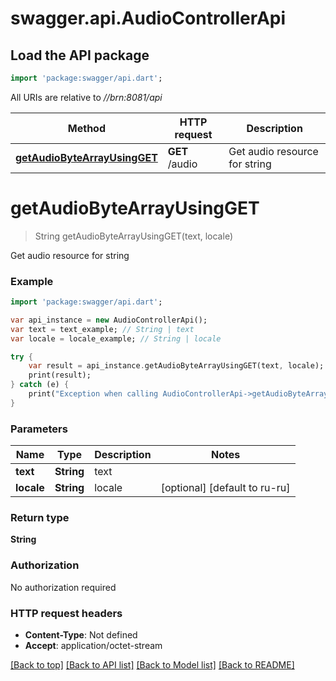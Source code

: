 # swagger.api.AudioControllerApi

## Load the API package
```dart
import 'package:swagger/api.dart';
```

All URIs are relative to *//brn:8081/api*

Method | HTTP request | Description
------------- | ------------- | -------------
[**getAudioByteArrayUsingGET**](AudioControllerApi.md#getAudioByteArrayUsingGET) | **GET** /audio | Get audio resource for string

# **getAudioByteArrayUsingGET**
> String getAudioByteArrayUsingGET(text, locale)

Get audio resource for string

### Example
```dart
import 'package:swagger/api.dart';

var api_instance = new AudioControllerApi();
var text = text_example; // String | text
var locale = locale_example; // String | locale

try {
    var result = api_instance.getAudioByteArrayUsingGET(text, locale);
    print(result);
} catch (e) {
    print("Exception when calling AudioControllerApi->getAudioByteArrayUsingGET: $e\n");
}
```

### Parameters

Name | Type | Description  | Notes
------------- | ------------- | ------------- | -------------
 **text** | **String**| text | 
 **locale** | **String**| locale | [optional] [default to ru-ru]

### Return type

**String**

### Authorization

No authorization required

### HTTP request headers

 - **Content-Type**: Not defined
 - **Accept**: application/octet-stream

[[Back to top]](#) [[Back to API list]](../README.md#documentation-for-api-endpoints) [[Back to Model list]](../README.md#documentation-for-models) [[Back to README]](../README.md)

